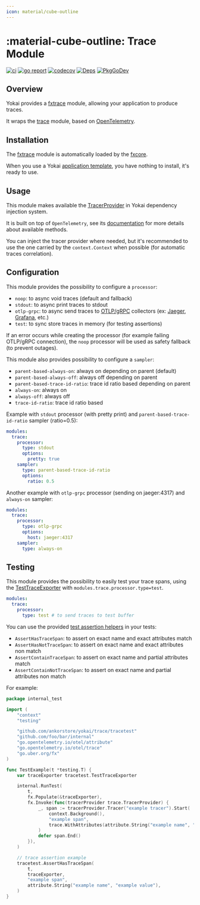 ```yaml
---
icon: material/cube-outline
---
```


# :material-cube-outline: Trace Module

[![ci](https://github.com/ankorstore/yokai/actions/workflows/fxtrace-ci.yml/badge.svg)](https://github.com/ankorstore/yokai/actions/workflows/fxtrace-ci.yml)
[![go report](https://goreportcard.com/badge/github.com/ankorstore/yokai/fxtrace)](https://goreportcard.com/report/github.com/ankorstore/yokai/fxtrace)
[![codecov](https://codecov.io/gh/ankorstore/yokai/graph/badge.svg?token=ghUBlFsjhR&flag=fxtrace)](https://app.codecov.io/gh/ankorstore/yokai/tree/main/fxtrace)
[![Deps](https://img.shields.io/badge/osi-deps-blue)](https://deps.dev/go/github.com%2Fankorstore%2Fyokai%2Ffxtrace)
[![PkgGoDev](https://pkg.go.dev/badge/github.com/ankorstore/yokai/fxtrace)](https://pkg.go.dev/github.com/ankorstore/yokai/fxtrace)

## Overview

Yokai provides a [fxtrace](https://github.com/ankorstore/yokai/tree/main/fxtrace) module, allowing your application to produce traces.

It wraps the [trace](https://github.com/ankorstore/yokai/tree/main/trace) module, based on [OpenTelemetry](https://github.com/open-telemetry/opentelemetry-go).

## Installation

The [fxtrace](https://github.com/ankorstore/yokai/tree/main/fxtrace) module is automatically loaded by
the [fxcore](https://github.com/ankorstore/yokai/tree/main/fxcore).

When you use a Yokai [application template](https://ankorstore.github.io/yokai/applications/templates/), you have nothing to install, it's ready to use.

## Usage

This module makes available the [TracerProvider](https://github.com/open-telemetry/opentelemetry-go) in
Yokai dependency injection system.

It is built on top of `OpenTelemetry`, see its [documentation](https://github.com/open-telemetry/opentelemetry-go) for more details about available methods.

You can inject the tracer provider where needed, but it's recommended to use the one carried by the `context.Context` when possible (for automatic traces correlation).

## Configuration

This module provides the possibility to configure a `processor`:

- `noop`: to async void traces (default and fallback)
- `stdout`: to async print traces to stdout
- `otlp-grpc`: to async send traces to [OTLP/gRPC](https://opentelemetry.io/docs/specs/otlp/#otlpgrpc) collectors (ex: [Jaeger](https://www.jaegertracing.io/), [Grafana](https://grafana.com/docs/tempo/latest/configuration/grafana-agent/#grafana-agent), etc.)
- `test`: to sync store traces in memory (for testing assertions)

If an error occurs while creating the processor (for example failing OTLP/gRPC connection), the `noop` processor will be
used as safety fallback (to prevent outages).

This module also provides possibility to configure a `sampler`:

- `parent-based-always-on`: always on depending on parent (default)
- `parent-based-always-off`: always off depending on parent
- `parent-based-trace-id-ratio`: trace id ratio based depending on parent
- `always-on`: always on
- `always-off`: always off
- `trace-id-ratio`: trace id ratio based

Example with `stdout` processor (with pretty print) and `parent-based-trace-id-ratio` sampler (ratio=0.5):

```yaml title="configs/config.yaml"
modules:
  trace:
    processor:
      type: stdout
      options:
        pretty: true
    sampler:
      type: parent-based-trace-id-ratio
      options:
        ratio: 0.5
```

Another example with `otlp-grpc` processor (sending on jaeger:4317) and `always-on` sampler:

```yaml title="configs/config.yaml"
modules:
  trace:
    processor:
      type: otlp-grpc
      options:
        host: jaeger:4317
    sampler:
      type: always-on
```

## Testing

This module provides the possibility to easily test your trace spans, using the [TestTraceExporter](https://github.com/ankorstore/yokai/blob/main/trace/tracetest/exporter.go) with `modules.trace.processor.type=test`.

```yaml title="configs/config.test.yaml"
modules:
  trace:
    processor:
      type: test # to send traces to test buffer
```

You can use the provided [test assertion helpers](https://github.com/ankorstore/yokai/blob/main/trace/tracetest/assert.goo) in your tests:

- `AssertHasTraceSpan`: to assert on exact name and exact attributes match
- `AssertHasNotTraceSpan`: to assert on exact name and exact attributes non match
- `AssertContainTraceSpan`: to assert on exact name and partial attributes match
- `AssertContainNotTraceSpan`: to assert on exact name and partial attributes non match

For example:

```go title="internal/example_test.go"
package internal_test

import (
	"context"
	"testing"

	"github.com/ankorstore/yokai/trace/tracetest"
	"github.com/foo/bar/internal"
	"go.opentelemetry.io/otel/attribute"
	"go.opentelemetry.io/otel/trace"
	"go.uber.org/fx"
)

func TestExample(t *testing.T) {
	var traceExporter tracetest.TestTraceExporter

	internal.RunTest(
		t,
		fx.Populate(&traceExporter),
		fx.Invoke(func(tracerProvider trace.TracerProvider) {
			_, span := tracerProvider.Tracer("example tracer").Start(
				context.Background(),
				"example span",
				trace.WithAttributes(attribute.String("example name", "example value")),
			)
			defer span.End()
		}),
	)

	// trace assertion example
	tracetest.AssertHasTraceSpan(
		t,
		traceExporter,
		"example span",
		attribute.String("example name", "example value"),
	)
}
```